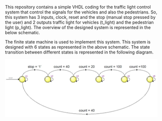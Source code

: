 This repository contains a simple VHDL coding for the traffic light control system that control the signals for the vehicles and also the pedestrians.
So, this system has 3 inputs, clock, reset and the stop (manual stop pressed by the user) and 2 outputs traffic light for vehicles (t_light) and the pedestrian light (p_light).
The overview of the designed system is represented in the below schematic.



The finite state machine is used to implement this system. This system is designed with 6 states as represented in the above schematic. 
The state transition between different states is represented in the following diagram.

![](fsm.jpg)
